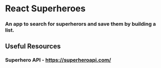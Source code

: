# React Superheroes

### An app to search for superherors and save them by building a list.

## Useful Resources

### Superhero API - https://superheroapi.com/
